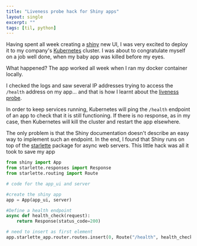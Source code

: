 ```yaml
---
title: "Liveness probe hack for Shiny apps"
layout: single
excerpt: ""
tags: [til, python]
---
```


Having spent all week creating a [shiny](https://shiny.posit.co/) new UI, I was very excited to deploy it to my company's [Kubernetes](https://kubernetes.io/docs/concepts/overview/) cluster. I was about to congratulate myself on a job well done, when my baby app was killed before my eyes.

What happened? The app worked all week when I ran my docker container locally. 

I checked the logs and saw several IP addresses trying to access the `/health` address on my app... and that is how I learnt about the [liveness probe](https://kubernetes.io/docs/concepts/configuration/liveness-readiness-startup-probes/).

In order to keep services running, Kubernetes will ping the `/health` endpoint of an app to check that it is still functioning. If there is no response, as in my case, then Kubernetes will kill the cluster and restart the app elsewhere.

The only problem is that the Shiny documentation doesn't describe an easy way to implement such an endpoint. In the end, I found that Shiny runs on top of the [starlette](https://www.starlette.io/) package for async web servers. This little hack was all it took to save my app

```python
from shiny import App
from starlette.responses import Response
from starlette.routing import Route

# code for the app_ui and server

#create the shiny app
app = App(app_ui, server)

#Define a health endpoint
async def health_check(request):
	return Response(status_code=200)

# need to insert as first element
app.starlette_app.router.routes.insert(0, Route("/health", health_check))
```
